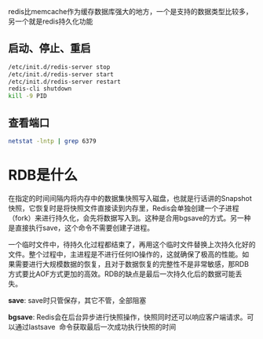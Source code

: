 redis比memcache作为缓存数据库强大的地方，一个是支持的数据类型比较多，另一个就是redis持久化功能 



## 启动、停止、重启

```bash
/etc/init.d/redis-server stop
/etc/init.d/redis-server start
/etc/init.d/redis-server restart
redis-cli shutdown
kill -9 PID

```

## 查看端口

```bash
netstat -lntp | grep 6379
```



# RDB是什么

在指定的时间间隔内将内存中的数据集快照写入磁盘，也就是行话讲的Snapshot快照，它恢复时是将快照文件直接读到内存里，Redis会单独创建一个子进程（fork）来进行持久化，会先将数据写入到。这种是合用bgsave的方式。另一种是直接执行save，这个命令不需要创建子进程。

一个临时文件中，待持久化过程都结束了，再用这个临时文件替换上次持久化好的文件。整个过程中，主进程是不进行任何IO操作的，这就确保了极高的性能。如果需要进行大规模数据的恢复，且对于数据恢复的完整性不是非常敏感，那RDB方式要比AOF方式更加的高效。RDB的缺点是最后一次持久化后的数据可能丢失。

**save**: save时只管保存，其它不管，全部阻塞  

**bgsave**: Redis会在后台异步进行快照操作，快照同时还可以响应客户端请求。可以通过lastsave  命令获取最后一次成功执行快照的时间 
